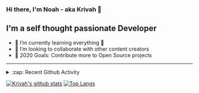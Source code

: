 ### Hi there, I'm Noah - aka Krivah 👋

## I'm a self thought passionate Developer

- 🌱 I’m currently learning everything 🤣
- 👯 I’m looking to collaborate with other content creators
- 🥅 2020 Goals: Contribute more to Open Source projects

---

<details>
  <summary>:zap: Recent Github Activity</summary>
  
<!--START_SECTION:activity-->
1. 🎉 Merged PR [#5](https://github.com/Kriv-Art/BibleBot/pull/5) in [Kriv-Art/BibleBot](https://github.com/Kriv-Art/BibleBot)
2. ❗️ Closed issue [#3](https://github.com/krivahtoo/group-manager/issues/3) in [krivahtoo/group-manager](https://github.com/krivahtoo/group-manager)
3. 🎉 Merged PR [#2](https://github.com/krivahtoo/telechat/pull/2) in [krivahtoo/telechat](https://github.com/krivahtoo/telechat)
4. ❗️ Opened issue [#5](https://github.com/krivahtoo/group-manager/issues/5) in [krivahtoo/group-manager](https://github.com/krivahtoo/group-manager)
5. ❗️ Opened issue [#4](https://github.com/krivahtoo/group-manager/issues/4) in [krivahtoo/group-manager](https://github.com/krivahtoo/group-manager)
<!--END_SECTION:activity-->

</details>


  [![Krivah's github stats](https://github-readme-stats.vercel.app/api?username=krivahtoo&count_private=true)](https://github.com/anuraghazra/github-readme-stats)
  [![Top Langs](https://github-readme-stats.vercel.app/api/top-langs/?username=krivahtoo&layout=compact&langs_count=10)](https://github.com/anuraghazra/github-readme-stats)


